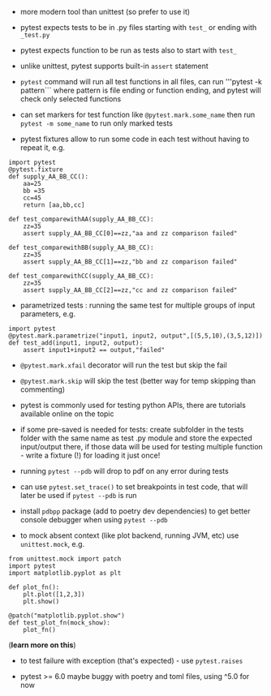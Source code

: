 * more modern tool than unittest (so prefer to use it)

* pytest expects tests to be in .py files starting with ```test_``` or ending with ```_test.py```

* pytest expects function to be run as tests also to start with ```test_```

* unlike unittest, pytest supports built-in ```assert``` statement

* ```pytest``` command will run all test functions in all files, 
can run '''pytest -k pattern``` where pattern is file ending or function ending, and pytest will check only selected functions

* can set markers for test function like ```@pytest.mark.some_name``` then run 
```pytest -m some_name``` to run only marked tests

* pytest fixtures allow to run some code in each test without having to repeat it, e.g.

```
import pytest
@pytest.fixture
def supply_AA_BB_CC():
	aa=25
	bb =35
	cc=45
	return [aa,bb,cc]

def test_comparewithAA(supply_AA_BB_CC):
	zz=35
	assert supply_AA_BB_CC[0]==zz,"aa and zz comparison failed"

def test_comparewithBB(supply_AA_BB_CC):
	zz=35
	assert supply_AA_BB_CC[1]==zz,"bb and zz comparison failed"

def test_comparewithCC(supply_AA_BB_CC):
	zz=35
	assert supply_AA_BB_CC[2]==zz,"cc and zz comparison failed"
```

* parametrized tests : running the same test for multiple groups of input parameters, e.g.

```
import pytest
@pytest.mark.parametrize("input1, input2, output",[(5,5,10),(3,5,12)])
def test_add(input1, input2, output):
	assert input1+input2 == output,"failed"
```

* ```@pytest.mark.xfail``` decorator will run the test but skip the fail

* ```@pytest.mark.skip``` will skip the test (better way for temp skipping than commenting)


* pytest is commonly used for testing python APIs, there are tutorials available online on the topic

* if some pre-saved is needed for tests: create subfolder in the tests folder with the same name as test .py module and store the expected input/output there, 
if those data will be used for testing multiple function - write a fixture (!) for loading it just once!


* running ```pytest --pdb``` will drop to pdf on any error during tests

* can use ```pytest.set_trace()``` to set breakpoints in test code, that will later be used if ```pytest --pdb``` is run

* install ```pdbpp``` package (add to poetry dev dependencies) to get better console debugger when using ```pytest --pdb```


* to mock absent context (like plot backend, running JVM, etc) use ```unittest.mock```, e.g.
```
from unittest.mock import patch 
import pytest 
import matplotlib.pyplot as plt 

def plot_fn():
    plt.plot([1,2,3])
    plt.show()

@patch("matplotlib.pyplot.show")
def test_plot_fn(mock_show):
    plot_fn()
```
(**learn more on this**)

* to test failure with exception (that's expected) - use ```pytest.raises```

* pytest >= 6.0 maybe buggy with poetry and toml files, using ^5.0 for now